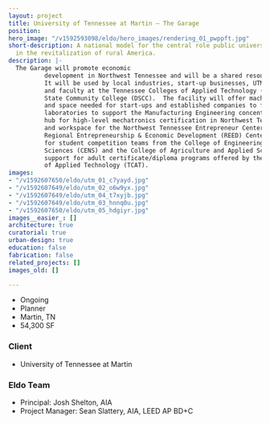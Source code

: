 ```yaml
---
layout: project
title: University of Tennessee at Martin – The Garage
position: 
hero_image: "/v1592593098/eldo/hero_images/rendering_01_pwppft.jpg"
short-description: A national model for the central role public universities play
  in the revitalization of rural America.
description: |-
  The Garage will promote economic
          development in Northwest Tennessee and will be a shared resource for the region.
          It will be used by local industries, start-up businesses, UTM academic departments,
          and faculty at the Tennessee Colleges of Applied Technology (TCAT) and Dyersburg
          State Community College (DSCC).  The facility will offer machine tools, equipment,
          and space needed for start-ups and established companies to fabricate prototypes;
          laboratories to support the Manufacturing Engineering concentration; a central
          hub for high-level mechatronics certification in Northwest Tennessee; office
          and workspace for the Northwest Tennessee Entrepreneur Center (NTEC) and the
          Regional Entrepreneurship & Economic Development (REED) Center; work space
          for student competition teams from the College of Engineering and Natural
          Sciences (CENS) and the College of Agriculture and Applied Sciences (CAAS);
          support for adult certificate/diploma programs offered by the Tennessee Colleges
          of Applied Technology (TCAT).
images:
- "/v1592607650/eldo/utm_01_c7yayd.jpg"
- "/v1592607649/eldo/utm_02_o6w9yx.jpg"
- "/v1592607649/eldo/utm_04_t7xyjb.jpg"
- "/v1592607649/eldo/utm_03_hnnq0u.jpg"
- "/v1592607650/eldo/utm_05_hdgiyr.jpg"
images__easier_: []
architecture: true
curatorial: true
urban-design: true
education: false
fabrication: false
related_projects: []
images_old: []

---
```

* Ongoing
* Planner
* Martin, TN
* 54,300 SF

### Client

* University of Tennessee at Martin

### Eldo Team

* Principal: Josh Shelton, AIA
* Project Manager: Sean Slattery, AIA, LEED AP BD+C